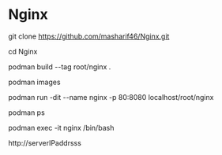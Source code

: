 # Nginx


git clone https://github.com/masharif46/Nginx.git

cd Nginx

podman build --tag root/nginx .

podman images

podman run -dit --name nginx -p 80:8080  localhost/root/nginx

podman ps

podman exec -it nginx /bin/bash

http://serverIPaddrsss



